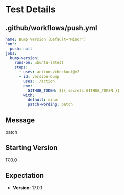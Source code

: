 # Test Details
## .github/workflows/push.yml
```YAML
name: Bump Version (Default="Minor")
'on':
  push: null
jobs:
  bump-version:
    runs-on: ubuntu-latest
    steps:
      - uses: actions/checkout@v2
      - id: version-bump
        uses: ./action
        env:
          GITHUB_TOKEN: ${{ secrets.GITHUB_TOKEN }}
        with:
          default: minor
          patch-wording: patch

```
## Message
patch
## Starting Version
17.0.0
## Expectation
- **Version:** 17.0.1